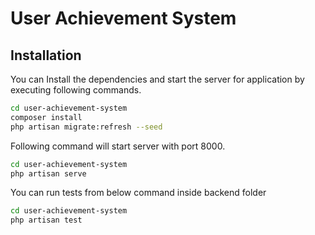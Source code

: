 # User Achievement System


## Installation


You can Install the dependencies and start the server for application by executing following commands. 

```sh
cd user-achievement-system 
composer install
php artisan migrate:refresh --seed
```

Following command will start server with port 8000.

```sh
cd user-achievement-system 
php artisan serve
```

You can run tests from below command inside backend folder

```sh
cd user-achievement-system
php artisan test
```
